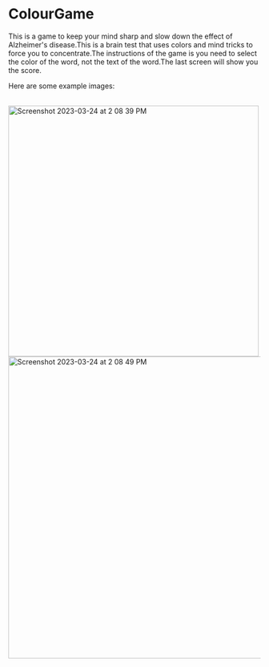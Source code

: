 # ColourGame

This is a game to keep your mind sharp and slow down the effect of Alzheimer's disease.This is a brain test that uses colors and mind tricks to force you to concentrate.The instructions of the game is you need to select the color of the word, not the text of the word.The last screen will show you the score.

Here are some example images:

<br>
<img width="500" alt="Screenshot 2023-03-24 at 2 08 39 PM" src="https://user-images.githubusercontent.com/65913005/227468471-c629f97b-0321-489e-9633-3037f3b8b693.png">
<br>

<img width="602" alt="Screenshot 2023-03-24 at 2 08 49 PM" src="https://user-images.githubusercontent.com/65913005/227468534-667b085b-d676-4078-af23-c483d7ceb6f1.png">
